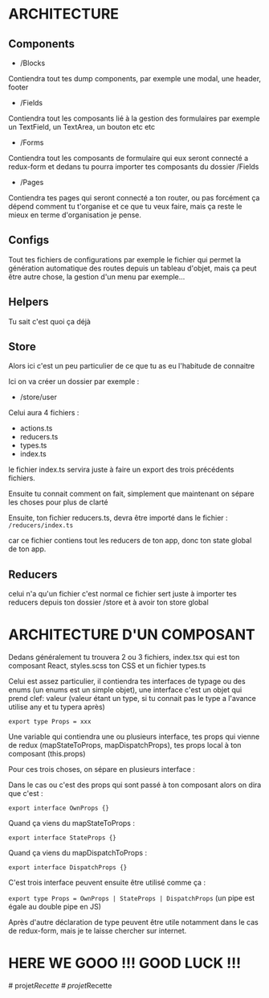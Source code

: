 # ARCHITECTURE

## Components

- /Blocks

Contiendra tout tes dump components, par exemple une modal, une header, footer

- /Fields

Contiendra tout les composants lié à la gestion des formulaires par exemple un TextField, un TextArea, un bouton etc etc

- /Forms

Contiendra tout les composants de formulaire qui eux seront connecté a redux-form et dedans tu pourra importer tes composants du dossier /Fields

- /Pages

Contiendra tes pages qui seront connecté a ton router, ou pas forcément ça dépend comment tu t'organise et ce que tu veux faire, mais ça reste le mieux en terme d'organisation je pense.


## Configs

Tout tes fichiers de configurations par exemple le fichier qui permet la génération automatique des routes depuis un tableau d'objet, mais ça peut être autre chose, la gestion d'un menu par exemple...

## Helpers

Tu sait c'est quoi ça déjà

## Store

Alors ici c'est un peu particulier de ce que tu as eu l'habitude de connaitre

Ici on va créer un dossier par exemple :

- /store/user

Celui aura 4 fichiers :

- actions.ts
- reducers.ts
- types.ts
- index.ts

le fichier index.ts servira juste à faire un export des trois précédents fichiers.

Ensuite tu connait comment on fait, simplement que maintenant on sépare les choses pour plus de clarté

Ensuite, ton fichier reducers.ts, devra être importé dans le fichier : `/reducers/index.ts`

car ce fichier contiens tout les reducers de ton app, donc ton state global de ton app.

## Reducers

celui n'a qu'un fichier c'est normal ce fichier sert juste à importer tes reducers depuis ton dossier /store et à avoir ton store global


# ARCHITECTURE D'UN COMPOSANT

Dedans généralement tu trouvera 2 ou 3 fichiers, index.tsx qui est ton composant React, styles.scss ton CSS et un fichier types.ts

Celui est assez particulier, il contiendra tes interfaces de typage ou des enums (un enums est un simple objet), une interface c'est un objet qui prend clef: valeur (valeur étant un type, si tu connait pas le type a l'avance utilise any et tu typera après)

`export type Props = xxx`

Une variable qui contiendra une ou plusieurs interface, tes props qui vienne de redux (mapStateToProps, mapDispatchProps), tes props local à ton composant (this.props)

Pour ces trois choses, on sépare en plusieurs interface :

Dans le cas ou c'est des props qui sont passé à ton composant alors on dira que c'est :

``` export interface OwnProps {} ```

Quand ça viens du mapStateToProps :

``` export interface StateProps {} ```

Quand ça viens du mapDispatchToProps :

``` export interface DispatchProps {} ```

C'est trois interface peuvent ensuite être utilisé comme ça :

`export type Props = OwnProps | StateProps | DispatchProps` (un pipe est égale au double pipe en JS)

Après d'autre déclaration de type peuvent être utile notamment dans le cas de redux-form, mais je te laisse chercher sur internet.


# HERE WE GOOO !!! GOOD LUCK !!!

#   p r o j e t _ R e c e t t e  
 #   p r o j e t _ R e c e t t e  
 